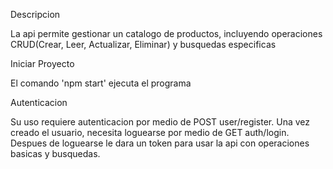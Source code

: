 Descripcion

La api permite gestionar un catalogo de productos, incluyendo operaciones CRUD(Crear, Leer, Actualizar, Eliminar) y busquedas especificas


Iniciar Proyecto

El comando 'npm start' ejecuta el programa


Autenticacion

Su uso requiere autenticacion por medio de POST user/register. Una vez creado el usuario, necesita loguearse por medio de GET auth/login. Despues de loguearse le dara un token para usar la api con operaciones basicas y busquedas.





